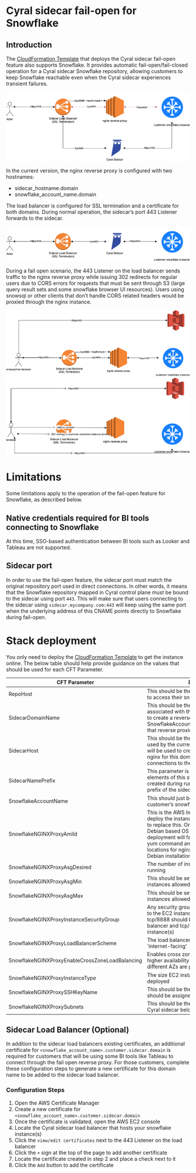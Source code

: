 # Cyral sidecar fail-open for Snowflake

## Introduction

The [CloudFormation Template](../templates/cft_sidecar_failopen.yaml) that deploys the Cyral sidecar fail-open feature
also supports Snowflake. It provides automatic fail-open/fail-closed operation for a Cyral sidecar Snowflake repository,
allowing customers to keep Snowflake reachable even when the Cyral sidecar experiences transient failures.

![Cyral Sidecar Fail Open - Overview](../img/snowflake_fail_open_traffic.png)

In the current version, the nginx reverse proxy is configured with two hostnames:

 - sidecar_hostname.domain
 - snowflake_account_name.domain

The load balancer is configured for SSL termination and a certificate for both domains. During normal operation, the
sidecar’s port 443 Listener forwards to the sidecar.

![Cyral Sidecar Fail Open - Normal Operation](../img/snowflake_fail_open_normal_operation.png)

During a fail open scenario, the 443 Listener on the load balancer sends traffic to the nginx reverse proxy while issuing
302 redirects for regular users due to CORS errors for requests that must be sent through S3 (large query result sets and
some snowflake browser UI resources). Users using snowsql or other clients that don’t handle CORS related headers would
be proxied through the nginx instance.

![Cyral Sidecar Fail Open - Failure non-browser](../img/snowflake_fail_open_nonbrowser-flows.png)
![Cyral Sidecar Fail Open - Failure browser](../img/snowflake_fail_open_browser-flows.png)

# Limitations

Some limitations apply to the operation of the fail-open feature for Snowflake, as described below.

## Native credentials required for BI tools connecting to Snowflake
At this time, SSO-based authentication between BI tools such as Looker and Tableau are not supported.

## Sidecar port
In order to use the fail-open feature, the sidecar port must match the original repository port used in direct connections.
In other words, it means that the Snowflake repository mapped in Cyral control plane must be bound to the sidecar using 
port `443`. This will make sure that users connecting to the sidecar using `sidecar.mycompany.com:443` will keep using the
same port when the underlying address of this CNAME points directly to Snowflake during fail-open.

# Stack deployment

You only need to deploy the [CloudFormation Template](../templates/cft_sidecar_failopen.yaml) to get the instance online. The below table should help 
provide guidance on the values that should be used for each CFT Parameter.

| CFT Parameter                                   | Description                                                                                                                                                                                                                                                                                                                        | Example                                                       |
|-------------------------------------------------|------------------------------------------------------------------------------------------------------------------------------------------------------------------------------------------------------------------------------------------------------------------------------------------------------------------------------------|---------------------------------------------------------------|
| RepoHost                                        | This should be the full URL the customer uses to access their snowflake account.                                                                                                                                                                                                                                                   | xx#####.snowflakecomputing.com                                |
| SidecarDomainName                               | This should be the high level domain name associated with the sidecar. This will be used to create a reverse proxy entry of the form SnowflakeAccountName.SidecarDomainName that reverse proxies to RepoHost                                                                                                                       | aws.mydomain.us                                               |
| SidecarHost                                     | This should be the same full DNS hostname used by the currently deployed sidecar. This will be used to create a virtual host entry in nginx for this domain to reverse proxy connections to the RepoHost                                                                                                                           | sidecar.aws.mydomain.us                                       |
| SidecarNamePrefix                               | This parameter is used to identify the elements of this stack and also the events created during runtime and should match the prefix of the sidecar                                                                                                                                                                                | cyral-xyz123                                                  |
| SnowflakeAccountName                            | This should just be the account name for the customer’s snowflake instance                                                                                                                                                                                                                                                         | xx#####                                                       |
| SnowflakeNGINXProxyAmiId                        | This is the AWS Image that will be used to deploy the instance. There should be no need to replace this. One thing to note is that if a Debian based OS Image is used, this deployment will fail since it makes use of the yum command and assumes installation locations for nginx that are specific to non Debian installations. | /aws/service/ami-amazon-linux-latest/amzn2-ami-hvm-x86_64-gp2 |
| SnowflakeNGINXProxyAsgDesired                   | The number of instances that you would like running                                                                                                                                                                                                                                                                                | 1                                                             |
| SnowflakeNGINXProxyAsgMin                       | This should be set to the minimum number of instances allowed within the ASG                                                                                                                                                                                                                                                       | 1                                                             |
| SnowflakeNGINXProxyAsgMax                       | This should be set to the maximum number of instances allowed within the ASG                                                                                                                                                                                                                                                       | 2                                                             |
| SnowflakeNGINXProxyInstanceSecurityGroup        | Any security groups that should be assigned to the EC2 instance. Note that at least tcp/8888 should be allowed from the load balancer and tcp/443 from anywhere to the instance(s)                                                                                                                                                 | Allow-HTTP-HTTPS                                              |
| SnowflakeNGINXProxyLoadBalancerScheme           | The load balancer scheme: 'internal' or 'internet-facing'                                                                                                                                                                                                                                                                          | internal                                                      |
| SnowflakeNGINXProxyEnableCrossZoneLoadBalancing | Enables cross zone load balancing in for higher availability in case multiple subnets in different AZs are provided.                                                                                                                                                                                                               | true                                                          |
| SnowflakeNGINXProxyInstanceType                 | The size EC2 instance that should be deployed                                                                                                                                                                                                                                                                                      | t2.medium                                                     |
| SnowflakeNGINXProxySSHKeyName                   | This should be the name of the SSH Key that should be assigned to the created instances                                                                                                                                                                                                                                            | AWS_SSH_Key                                                   |
| SnowflakeNGINXProxySubnets                      | This should be the same subnet(s) where the Cyral sidecar belongs                                                                                                                                                                                                                                                                  | subnet-000XXX                                                 |


## Sidecar Load Balancer (Optional)
In addition to the sidecar load balancers existing certificates, an additional certificate for
`<snowflake_account_name>.customer.sidecar.domain` is required for customers that will be using some BI tools like Tableau
to connect through the fail open reverse proxy. For those customers, complete these configuration steps to generate a new
certificate for this domain name to be added to the sidecar load balancer.

### Configuration Steps

1. Open the AWS Certificate Manager
2. Create a new certificate for `<snowflake_account_name>.customer.sidecar.domain`
3. Once the certificate is validated, open the AWS EC2 console
4. Locate the Cyral sidecar load balancer that hosts your snowflake instance(s)
5. Click the `view/edit certificates` next to the 443 Listener on the load balancer
6. Click the `+` sign at the top of the page to add another certificate
7. Locate the certificate created in step 2 and place a check next to it
8. Click the `Add` button to add the certificate 
